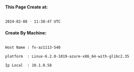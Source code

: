 
   
#### This Page Create at:

```bash

2024-02-08 - 11:38:47 UTC

```

#### Create By Machine:

```bash

Host Name : fv-az1113-540

platform  : Linux-6.2.0-1019-azure-x86_64-with-glibc2.35

Ip Local  : 10.1.0.58

```

